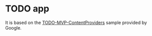 # TODO app

It is based on the [TODO-MVP-ContentProviders](https://github.com/googlesamples/android-architecture/tree/todo-mvp-contentproviders) sample provided by Google.

